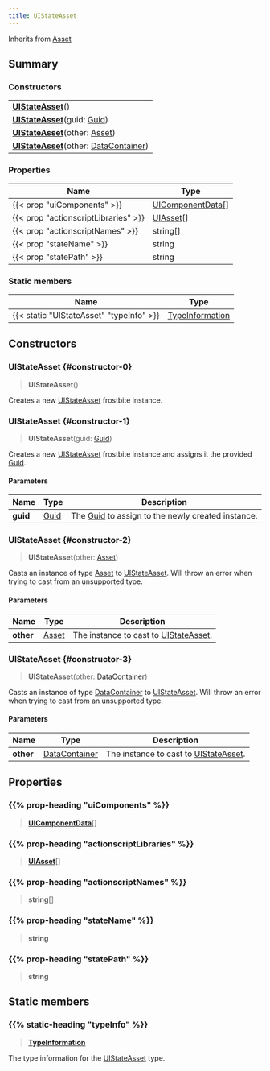 ```yaml
---
title: UIStateAsset
---
```


Inherits from [Asset](/vext/ref/fb/asset)

## Summary

### Constructors

|  |
| --- |
| **[UIStateAsset](#constructor-0)**() |
| **[UIStateAsset](#constructor-1)**(guid: [Guid](/vext/ref/shared/type/guid)) |
| **[UIStateAsset](#constructor-2)**(other: [Asset](/vext/ref/fb/asset)) |
| **[UIStateAsset](#constructor-3)**(other: [DataContainer](/vext/ref/shared/type/datacontainer)) |

### Properties

| Name | Type |
| ---- | ---- |
| {{< prop "uiComponents" >}} | [UIComponentData](/vext/ref/fb/uicomponentdata)[] |
| {{< prop "actionscriptLibraries" >}} | [UIAsset](/vext/ref/fb/uiasset)[] |
| {{< prop "actionscriptNames" >}} | string[] |
| {{< prop "stateName" >}} | string |
| {{< prop "statePath" >}} | string |

### Static members

| Name | Type |
| ---- | ---- |
| {{< static "UIStateAsset" "typeInfo" >}} | [TypeInformation](/vext/ref/shared/type/typeinformation) |

## Constructors

### UIStateAsset {#constructor-0}

> **UIStateAsset**()

Creates a new [UIStateAsset](/vext/ref/fb/uistateasset) frostbite instance.

### UIStateAsset {#constructor-1}

> **UIStateAsset**(guid: [Guid](/vext/ref/shared/type/guid))

Creates a new [UIStateAsset](/vext/ref/fb/uistateasset) frostbite instance and assigns it the provided [Guid](/vext/ref/shared/type/guid).

#### Parameters

| Name | Type | Description |
| ---- | ---- | ----------- |
| **guid** | [Guid](/vext/ref/shared/type/guid) | The [Guid](/vext/ref/shared/type/guid) to assign to the newly created instance. |

### UIStateAsset {#constructor-2}

> **UIStateAsset**(other: [Asset](/vext/ref/fb/asset))

Casts an instance of type [Asset](/vext/ref/fb/asset) to [UIStateAsset](/vext/ref/fb/uistateasset). Will throw an error when trying to cast from an unsupported type.

#### Parameters

| Name | Type | Description |
| ---- | ---- | ----------- |
| **other** | [Asset](/vext/ref/fb/asset) | The instance to cast to [UIStateAsset](/vext/ref/fb/uistateasset). |

### UIStateAsset {#constructor-3}

> **UIStateAsset**(other: [DataContainer](/vext/ref/shared/type/datacontainer))

Casts an instance of type [DataContainer](/vext/ref/shared/type/datacontainer) to [UIStateAsset](/vext/ref/fb/uistateasset). Will throw an error when trying to cast from an unsupported type.

#### Parameters

| Name | Type | Description |
| ---- | ---- | ----------- |
| **other** | [DataContainer](/vext/ref/shared/type/datacontainer) | The instance to cast to [UIStateAsset](/vext/ref/fb/uistateasset). |

## Properties

### {{% prop-heading "uiComponents" %}}

> **[UIComponentData](/vext/ref/fb/uicomponentdata)**[]

### {{% prop-heading "actionscriptLibraries" %}}

> **[UIAsset](/vext/ref/fb/uiasset)**[]

### {{% prop-heading "actionscriptNames" %}}

> **string**[]

### {{% prop-heading "stateName" %}}

> **string**

### {{% prop-heading "statePath" %}}

> **string**

## Static members

### {{% static-heading "typeInfo" %}}

> **[TypeInformation](/vext/ref/shared/type/typeinformation)**

The type information for the [UIStateAsset](/vext/ref/fb/uistateasset) type.

